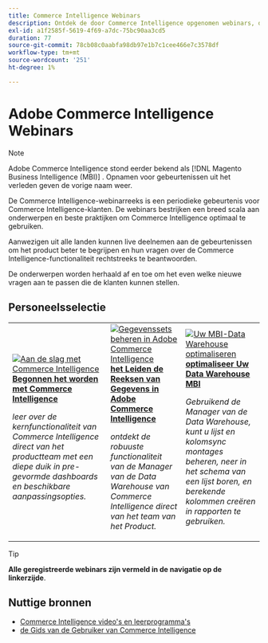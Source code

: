 ```yaml
---
title: Commerce Intelligence Webinars
description: Ontdek de door Commerce Intelligence opgenomen webinars, die een breed scala aan onderwerpen en beste praktijken bestrijken om Commerce Intelligence optimaal te gebruiken.
exl-id: a1f2585f-5619-4f69-a7dc-75bc90aa3cd5
duration: 77
source-git-commit: 78cb08c0aabfa98db97e1b7c1cee466e7c3578df
workflow-type: tm+mt
source-wordcount: '251'
ht-degree: 1%

---
```


# Adobe Commerce Intelligence Webinars

>[!NOTE]
>
>Adobe Commerce Intelligence stond eerder bekend als [!DNL Magento Business Intelligence (MBI)] . Opnamen voor gebeurtenissen uit het verleden geven de vorige naam weer.

De Commerce Intelligence-webinarreeks is een periodieke gebeurtenis voor Commerce Intelligence-klanten. De webinars bestrijken een breed scala aan onderwerpen en beste praktijken om Commerce Intelligence optimaal te gebruiken.

Aanwezigen uit alle landen kunnen live deelnemen aan de gebeurtenissen om het product beter te begrijpen en hun vragen over de Commerce Intelligence-functionaliteit rechtstreeks te beantwoorden.

De onderwerpen worden herhaald af en toe om het even welke nieuwe vragen aan te passen die de klanten kunnen stellen.

## Personeelsselectie

<table>
<tr>
  <td>
    <a href="https://experienceleague.adobe.com/docs/events/commerce-intelligence-webinar-recordings/2023/getting-started.html?lang=nl-NL">
      <img alt="Aan de slag met Commerce Intelligence" src="https://video.tv.adobe.com/v/3425736?format=jpeg" />
    </a>
     <div>
      <a href="https://experienceleague.adobe.com/docs/events/commerce-intelligence-webinar-recordings/2023/getting-started.html?lang=nl-NL">
        <strong> Begonnen het worden met Commerce Intelligence </strong>
      </a>
    </div>
    <p>
    <em> leer over de kernfunctionaliteit van Commerce Intelligence direct van het productteam met een diepe duik in pre-gevormde dashboards en beschikbare aanpassingsopties.</em>
    <p>
  </td>
  <td>
    <a href="https://experienceleague.adobe.com/docs/events/commerce-intelligence-webinar-recordings/2024/manage-data-sets-adobe-commerce.html?lang=nl-NL">
      <img alt="Gegevenssets beheren in Adobe Commerce Intelligence" src="https://video.tv.adobe.com/v/3427547?format=jpeg" />
    </a>
     <div>
      <a href="https://experienceleague.adobe.com/docs/events/commerce-intelligence-webinar-recordings/2024/manage-data-sets-adobe-commerce.html?lang=nl-NL">
        <strong> het Leiden de Reeksen van Gegevens in Adobe Commerce Intelligence </strong>
      </a>
    </div>
    <p>
    <em> ontdekt de robuuste functionaliteit van de Manager van de Data Warehouse van Commerce Intelligence direct van het team van het Product.</em>
    <p>
  </td>
   <td>
    <a href="https://experienceleague.adobe.com/docs/events/commerce-intelligence-webinar-recordings/2021/optimize-data-warehouse.html?lang=nl-NL">
      <img alt="Uw MBI-Data Warehouse optimaliseren" src="https://video.tv.adobe.com/v/342562?format=jpeg" />
    </a>
     <div>
      <a href="https://experienceleague.adobe.com/docs/events/commerce-intelligence-webinar-recordings/2021/optimize-data-warehouse.html?lang=nl-NL">
        <strong> optimaliseer Uw Data Warehouse MBI </strong>
      </a>
    </div>
    <p>
    <em> Gebruikend de Manager van de Data Warehouse, kunt u lijst en kolomsync montages beheren, neer in het schema van een lijst boren, en berekende kolommen creëren in rapporten te gebruiken.</em>
    <p>
  </td>
</tr>
</table>

>[!TIP]
>
>**Alle geregistreerde webinars zijn vermeld in de navigatie op de linkerzijde**.

## Nuttige bronnen

- [ Commerce Intelligence video&#39;s en leerprogramma&#39;s ](https://experienceleague.adobe.com/docs/commerce-learn/tutorials/mbi/filter-sets.html?lang=nl-NL)
- [ de Gids van de Gebruiker van Commerce Intelligence ](https://experienceleague.adobe.com/docs/commerce-business-intelligence/mbi/guide-overview.html?lang=nl)
